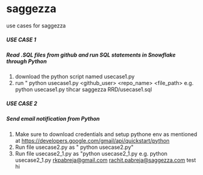 # saggezza
use cases for saggezza

##### USE CASE 1 #######
##### Read .SQL files from github and run SQL statements in Snowflake through Python

1. download the python script named usecase1.py
2. run " python usecase1.py <github_user> <repo_name> <file_path>
e.g. python usecase1.py tihcar saggezza RRD/usecase1.sql

##### USE CASE 2 #######
##### Send email notification from Python
1. Make sure to download credentials and setup pythone env as mentioned at https://developers.google.com/gmail/api/quickstart/python
2. Run file usecase2.py as " python usecase2.py"
3. Run file usecase2_1.py as "python usecase2_1.py <From> <To> <subject> <Message>
  e.g. python usecase2_1.py rkpabreja@gmail.com rachit.pabreja@saggezza.com test hi
